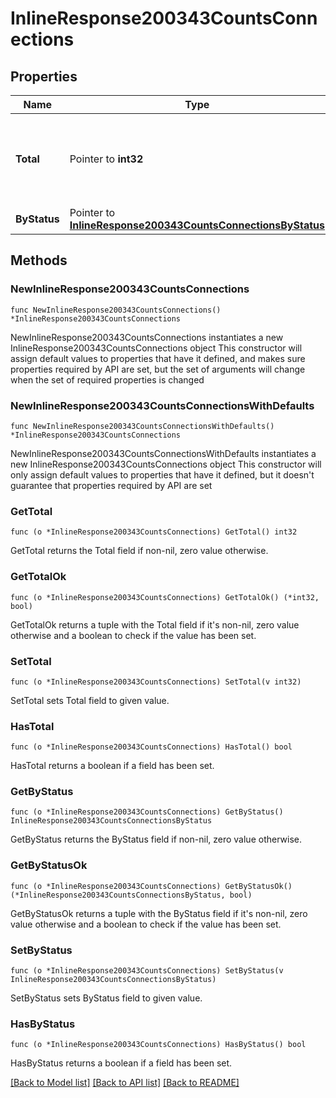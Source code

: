 # InlineResponse200343CountsConnections

## Properties

Name | Type | Description | Notes
------------ | ------------- | ------------- | -------------
**Total** | Pointer to **int32** | Wireless LAN controller associated total access point count | [optional] 
**ByStatus** | Pointer to [**InlineResponse200343CountsConnectionsByStatus**](InlineResponse200343CountsConnectionsByStatus.md) |  | [optional] 

## Methods

### NewInlineResponse200343CountsConnections

`func NewInlineResponse200343CountsConnections() *InlineResponse200343CountsConnections`

NewInlineResponse200343CountsConnections instantiates a new InlineResponse200343CountsConnections object
This constructor will assign default values to properties that have it defined,
and makes sure properties required by API are set, but the set of arguments
will change when the set of required properties is changed

### NewInlineResponse200343CountsConnectionsWithDefaults

`func NewInlineResponse200343CountsConnectionsWithDefaults() *InlineResponse200343CountsConnections`

NewInlineResponse200343CountsConnectionsWithDefaults instantiates a new InlineResponse200343CountsConnections object
This constructor will only assign default values to properties that have it defined,
but it doesn't guarantee that properties required by API are set

### GetTotal

`func (o *InlineResponse200343CountsConnections) GetTotal() int32`

GetTotal returns the Total field if non-nil, zero value otherwise.

### GetTotalOk

`func (o *InlineResponse200343CountsConnections) GetTotalOk() (*int32, bool)`

GetTotalOk returns a tuple with the Total field if it's non-nil, zero value otherwise
and a boolean to check if the value has been set.

### SetTotal

`func (o *InlineResponse200343CountsConnections) SetTotal(v int32)`

SetTotal sets Total field to given value.

### HasTotal

`func (o *InlineResponse200343CountsConnections) HasTotal() bool`

HasTotal returns a boolean if a field has been set.

### GetByStatus

`func (o *InlineResponse200343CountsConnections) GetByStatus() InlineResponse200343CountsConnectionsByStatus`

GetByStatus returns the ByStatus field if non-nil, zero value otherwise.

### GetByStatusOk

`func (o *InlineResponse200343CountsConnections) GetByStatusOk() (*InlineResponse200343CountsConnectionsByStatus, bool)`

GetByStatusOk returns a tuple with the ByStatus field if it's non-nil, zero value otherwise
and a boolean to check if the value has been set.

### SetByStatus

`func (o *InlineResponse200343CountsConnections) SetByStatus(v InlineResponse200343CountsConnectionsByStatus)`

SetByStatus sets ByStatus field to given value.

### HasByStatus

`func (o *InlineResponse200343CountsConnections) HasByStatus() bool`

HasByStatus returns a boolean if a field has been set.


[[Back to Model list]](../README.md#documentation-for-models) [[Back to API list]](../README.md#documentation-for-api-endpoints) [[Back to README]](../README.md)


